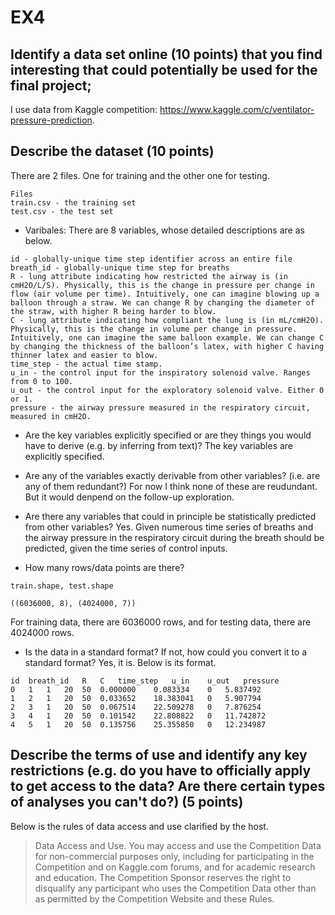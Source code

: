 # EX4
## Identify a data set online (10 points) that you find interesting that could potentially be used for the final project; 
I use data from Kaggle competition: https://www.kaggle.com/c/ventilator-pressure-prediction.

## Describe the dataset (10 points) 
There are 2 files. One for training and the other one for testing.
```
Files
train.csv - the training set
test.csv - the test set
```
* Varibales:
There are 8 variables, whose detailed descriptions are as below.
```
id - globally-unique time step identifier across an entire file  
breath_id - globally-unique time step for breaths  
R - lung attribute indicating how restricted the airway is (in cmH2O/L/S). Physically, this is the change in pressure per change in flow (air volume per time). Intuitively, one can imagine blowing up a balloon through a straw. We can change R by changing the diameter of the straw, with higher R being harder to blow.  
C - lung attribute indicating how compliant the lung is (in mL/cmH2O). Physically, this is the change in volume per change in pressure. Intuitively, one can imagine the same balloon example. We can change C by changing the thickness of the balloon’s latex, with higher C having thinner latex and easier to blow.  
time_step - the actual time stamp.  
u_in - the control input for the inspiratory solenoid valve. Ranges from 0 to 100.  
u_out - the control input for the exploratory solenoid valve. Either 0 or 1.  
pressure - the airway pressure measured in the respiratory circuit, measured in cmH2O.  
```
* Are the key variables explicitly specified or are they things you would have to derive (e.g. by inferring from text)? 
The key variables are explicitly specified.
 

* Are any of the variables exactly derivable from other variables? (i.e. are any of them redundant?) 
For now I think none of these are reudundant. But it would denpend on the follow-up exploration.

* Are there any variables that could in principle be statistically predicted from other variables? 
Yes. Given numerous time series of breaths and the airway pressure in the respiratory circuit during the breath should be predicted, given the time series of control inputs.
* How many rows/data points are there? 

```
train.shape, test.shape
```
```
((6036000, 8), (4024000, 7))
```
For training data, there are 6036000 rows, and for testing data, there are 4024000 rows. 
* Is the data in a standard format? If not, how could you convert it to a standard format?
Yes, it is. Below is its format.
```
id	breath_id	R	C	time_step	u_in	u_out	pressure
0	1	1	20	50	0.000000	0.083334	0	5.837492
1	2	1	20	50	0.033652	18.383041	0	5.907794
2	3	1	20	50	0.067514	22.509278	0	7.876254
3	4	1	20	50	0.101542	22.808822	0	11.742872
4	5	1	20	50	0.135756	25.355850	0	12.234987
```

## Describe the terms of use and identify any key restrictions (e.g. do you have to officially apply to get access to the data? Are there certain types of analyses you can't do?) (5 points)
Below is the rules of data access and use clarified by the host.
>Data Access and Use. You may access and use the Competition Data for non-commercial purposes only, including for participating in the Competition and on Kaggle.com forums, and for academic research and education. The Competition Sponsor reserves the right to disqualify any participant who uses the Competition Data other than as permitted by the Competition Website and these Rules.
